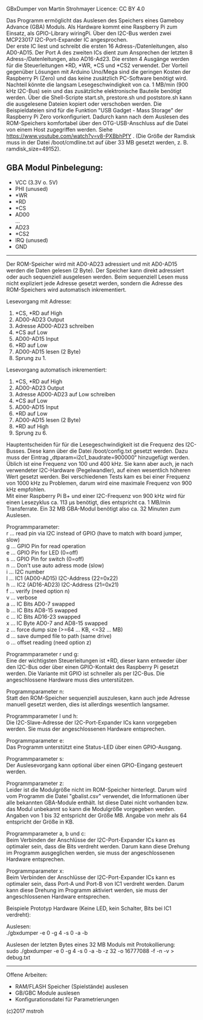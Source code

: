 GBxDumper 
von Martin Strohmayer 
Licence: CC BY 4.0

Das Programm ermöglicht das Auslesen des Speichers eines Gameboy Advance (GBA) Moduls.
Als Hardware kommt eine Raspberry Pi zum Einsatz, als GPIO-Library wiringPi. Über den I2C-Bus werden zwei MCP23017 I2C-Port-Expander IC angesprochen.  
Der erste IC liest und schreibt die ersten 16 Adress-/Datenleitungen, also AD0-AD15. Der Port A des zweiten ICs dient zum Ansprechen der 
letzten 8 Adress-/Datenleitungen, also AD16-Ad23. Die ersten 4 Ausgänge werden für die Steuerleitungen *RD, *WR, *CS und *CS2 verwendet.
Der Vorteil gegenüber Lösungen mit Arduino Uno/Mega sind die geringen Kosten der Raspberry Pi (Zero) und das keine zusätzlich PC-Software benötigt wird. Nachteil könnte die langsam Lesegeschwindigkeit von ca. 1 MB/min (900 kHz I2C-Bus) sein und das zusätzliche elektronische Bauteile benötigt werden.
Über die Shell-Scripte start.sh, prestore.sh und poststore.sh kann die ausgelesene Dateien kopiert oder verschoben werden.
Die Beispieldateien sind für die Funktion "USB Gadget - Mass Storage" der Raspberry Pi Zero vorkonfiguriert. 
Dadurch kann nach dem Auslesen des ROM-Speichers komfortabel über den OTG-USB-Anschluss auf die Datei von einem Host zugegriffen werden. 
Siehe https://www.youtube.com/watch?v=v8-PXBbhPfY . 
(Die Größe der Ramdisk muss in der Datei /boot/cmdline.txt auf über 33 MB gesetzt werden, z. B. ramdisk_size=49152).
   

GBA Modul Pinbelegung:
----------------------
- VCC (3.3V o. 5V) 
- PHI (unused)
- *WR
- *RD
- *CS
- AD00  
...  
- AD23
- *CS2
- IRQ (unused)
- GND
----------------------

Der ROM-Speicher wird mit AD0-AD23 adressiert und mit AD0-AD15 werden die Daten gelesen (2 Byte). Der Speicher kann direkt adressiert oder auch sequenziell ausgelesen werden. Beim sequenziell Lesen muss nicht expliziert jede Adresse gesetzt werden, sondern die Adresse des ROM-Speichers wird automatisch inkrementiert.

Lesevorgang mit Adresse:  
1. *CS, *RD auf High  
2. AD00-AD23 Output  
3. Adresse AD00-AD23 schreiben  
4. *CS auf Low  
5. AD00-AD15 Input  
6. *RD auf Low  
7. AD00-AD15 lesen (2 Byte)  
8. Sprung zu 1.  

Lesevorgang automatisch inkrementiert:  
1. *CS, *RD auf High  
2. AD00-AD23 Output  
3. Adresse AD00-AD23 auf Low schreiben  
4. *CS auf Low  
5. AD00-AD15 Input  
6. *RD auf Low  
7. AD00-AD15 lesen (2 Byte)  
8. *RD auf High  
9. Sprung zu 6.  

Hauptentscheiden für für die Lesegeschwindigkeit ist die Frequenz des I2C-Busses. Diese kann über die Datei  /boot/config.txt gesetzt werden. Dazu muss der Eintrag „dtparam=i2c1_baudrate=900000“ hinzugefügt werden. Üblich ist eine Frequenz von 100 und 400 kHz. Sie kann aber auch, je nach verwendeter I2C-Hardware (Pegelwandler), auf einen wesentlich höheren Wert gesetzt werden. Bei verschiedenen Tests kam es bei einer Frequenz von 1000 kHz zu Problemen, darum wird eine maximale Frequenz von 900 kHz empfohlen.  
Mit einer Raspberry Pi B+ und einer I2C-Frequenz von 900 kHz wird für einen Lesezyklus ca. 113 µs benötigt, dies entspricht ca. 1 MB/min Transferrate. Ein 32 MB GBA-Modul benötigt also ca. 32 Minuten zum Auslesen.

Programmparameter:  
  r ... read pin via I2C instead of GPIO (have to match with board jumper, slow)  
  g <Pin> ...  GPIO Pin for read operation  
  e <Pin> ...  GPIO Pin for LED (0=off)  
  s <Pin> ...  GPIO Pin for switch (0=off)  
  n ... Don't use auto adress mode (slow)  
  i ... I2C number  
  l <hexvalue> ... IC1 (AD00-AD15) I2C-Address (22=0x22)  
  h <hexvalue> ... IC2 (AD16-AD23) I2C-Address (21=0x21)  
  f ... verify (need option n)  
  v ... verbose  
  a ... IC Bits AD0-7 swapped  
  b ... IC Bits AD8-15 swapped  
  c ... IC Bits AD16-23 swapped  
  x ... IC Byte AD0-7 and AD8-15 swapped  
  z ... force dump size (>=64 ... KB, <=32 ... MB)  
  d <path> ... save dumped file to path (same drive)  
  o <value> ... offset reading (need option z)  


Programmparameter r und g:  
Eine der wichtigsten Steuerleitungen ist *RD, dieser kann entweder über den I2C-Bus oder über einen GPIO-Kontakt des Raspberry Pi gesetzt werden. 
Die Variante mit GPIO ist schneller als per I2C-Bus. Die angeschlossene Hardware muss dies unterstützen.

Programmparameter n:  
Statt den ROM-Speicher sequenziell auszulesen, kann auch jede Adresse manuell gesetzt werden, dies ist allerdings wesentlich langsamer. 

Programmparameter l und h:  
Die I2C-Slave-Adresse der I2C-Port-Expander ICs kann vorgegeben werden. Sie muss der angeschlossenen Hardware entsprechen.

Programmparameter e:  
Das Programm unterstützt eine Status-LED über einen GPIO-Ausgang. 

Programmparameter s:  
Der Auslesevorgang kann optional über einen GPIO-Eingang gesteuert werden.
   
Programmparameter z:  
Leider ist die Modulgröße nicht im ROM-Speicher hinterlegt. Darum wird vom Programm die Datei "gbalist.csv" verwendet, die Informationen über alle bekannten GBA-Module enthält. Ist diese Datei nicht vorhanden bzw. das Modul unbekannt so kann die Modulgröße vorgegeben werden.  Angaben von 1 bis 32 entspricht der Größe MB. Angabe von mehr als 64 entspricht der Größe in KB.

Programmparameter a, b und c:  
Beim Verbinden der Anschlüsse der I2C-Port-Expander ICs kann es optimaler sein, dass die Bits verdreht werden. Darum kann diese Drehung im Programm ausgeglichen werden, sie muss der angeschlossenen Hardware entsprechen.
 
Programmparameter x:  
Beim Verbinden der Anschlüsse der I2C-Port-Expander ICs kann es optimaler sein, dass Port-A und Port-B von IC1 verdreht werden. Darum kann diese Drehung im Programm aktiviert werden,
 sie muss der angeschlossenen Hardware entsprechen.

Beispiele Prototyp Hardware (Keine LED, kein Schalter, Bits bei IC1 verdreht):

Auslesen:  
./gbxdumper -e 0 -g 4 -s 0 -a -b

Auslesen der letzten Bytes eines 32 MB Moduls mit Protokollierung:  
sudo ./gbxdumper -e 0 -g 4 -s 0 -a -b -z 32 -o 16777088 -f -n -v > debug.txt

 --------------------------------------------------

Offene Arbeiten:
 - RAM/FLASH Speicher (Spielstände) auslesen
 - GB/GBC Module auslesen
- Konfigurationsdatei für Parametrierungen
 
 
 (c)2017 mstroh 